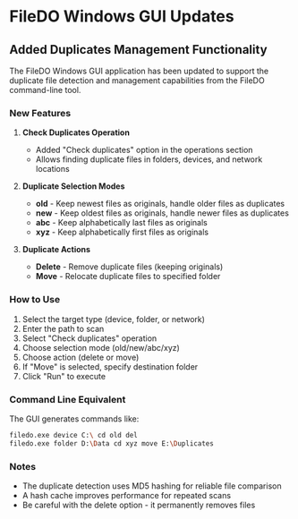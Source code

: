 # FileDO Windows GUI Updates

## Added Duplicates Management Functionality

The FileDO Windows GUI application has been updated to support the duplicate file detection and management capabilities from the FileDO command-line tool.

### New Features

1. **Check Duplicates Operation**
   - Added "Check duplicates" option in the operations section
   - Allows finding duplicate files in folders, devices, and network locations

2. **Duplicate Selection Modes**
   - **old** - Keep newest files as originals, handle older files as duplicates
   - **new** - Keep oldest files as originals, handle newer files as duplicates
   - **abc** - Keep alphabetically last files as originals
   - **xyz** - Keep alphabetically first files as originals

3. **Duplicate Actions**
   - **Delete** - Remove duplicate files (keeping originals)
   - **Move** - Relocate duplicate files to specified folder

### How to Use

1. Select the target type (device, folder, or network)
2. Enter the path to scan
3. Select "Check duplicates" operation
4. Choose selection mode (old/new/abc/xyz)
5. Choose action (delete or move)
6. If "Move" is selected, specify destination folder
7. Click "Run" to execute

### Command Line Equivalent

The GUI generates commands like:

```bash
filedo.exe device C:\ cd old del
filedo.exe folder D:\Data cd xyz move E:\Duplicates
```

### Notes

- The duplicate detection uses MD5 hashing for reliable file comparison
- A hash cache improves performance for repeated scans
- Be careful with the delete option - it permanently removes files
